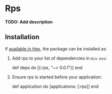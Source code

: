 # Rps

**TODO: Add description**

## Installation

If [available in Hex](https://hex.pm/docs/publish), the package can be installed as:

  1. Add rps to your list of dependencies in `mix.exs`:

        def deps do
          [{:rps, "~> 0.0.1"}]
        end

  2. Ensure rps is started before your application:

        def application do
          [applications: [:rps]]
        end
